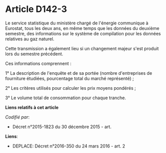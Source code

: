 # Article D142-3

Le service statistique du ministère chargé de l'énergie communique à Eurostat, tous les deux ans, en même temps que les
données du deuxième semestre, des informations sur le système de compilation pour les données relatives au gaz naturel.

Cette transmission a également lieu si un changement majeur s'est produit lors du semestre précédent.

Ces informations comprennent :

1° La description de l'enquête et de sa portée (nombre d'entreprises de fourniture étudiées, pourcentage total du marché
représenté) ;

2° Les critères utilisés pour calculer les prix moyens pondérés ;

3° Le volume total de consommation pour chaque tranche.

**Liens relatifs à cet article**

_Codifié par_:

  - Décret n°2015-1823 du 30 décembre 2015 - art.

**Liens**:

  - DEPLACE: Décret n°2016-350 du 24 mars 2016 - art. 2
